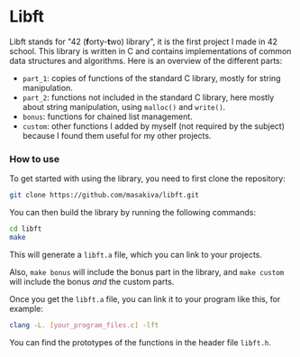 # Libft

Libft stands for "42 (**f**orty-**t**wo) library", it is the first project I made in 42 school.
This library is written in C and contains implementations of common data structures and algorithms.
Here is an overview of the different parts:
- `part_1`: copies of functions of the standard C library, mostly for string manipulation.
- `part_2`: functions not included in the standard C library, here mostly about string manipulation, using `malloc()` and `write()`.
- `bonus`: functions for chained list management.
- `custom`: other functions I added by myself (not required by the subject) because I found them useful for my other projects.

### How to use

To get started with using the library, you need to first clone the repository:

```bash
git clone https://github.com/masakiva/libft.git
```

You can then build the library by running the following commands:

```bash
cd libft
make
```

This will generate a `libft.a` file, which you can link to your projects.

Also, `make bonus` will include the bonus part in the library, and `make custom` will include the bonus *and* the custom parts.

Once you get the `libft.a` file, you can link it to your program like this, for example:
```bash
clang -L. [your_program_files.c] -lft
```

You can find the prototypes of the functions in the header file `libft.h`.
